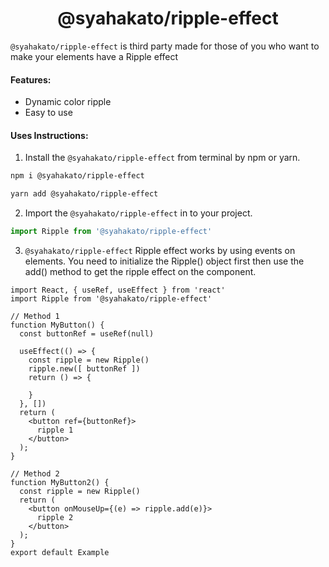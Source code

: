<h1 align="center">@syahakato/ripple-effect</h1>

``@syahakato/ripple-effect`` is third party made for those of you who want to make your elements have a Ripple effect

#### Features:
- Dynamic color ripple
- Easy to use

#### Uses Instructions:

1. Install the `@syahakato/ripple-effect` from terminal by npm or yarn.

```bash
npm i @syahakato/ripple-effect

yarn add @syahakato/ripple-effect
```

2. Import the `@syahakato/ripple-effect` in to your project.

```ts
import Ripple from '@syahakato/ripple-effect'
```

3. `@syahakato/ripple-effect` Ripple effect works by using events on elements. You need to initialize the Ripple() object first then use the add() method to get the ripple effect on the component.

```tsx
import React, { useRef, useEffect } from 'react'
import Ripple from '@syahakato/ripple-effect'

// Method 1
function MyButton() {
  const buttonRef = useRef(null)

  useEffect(() => {
    const ripple = new Ripple()
    ripple.new([ buttonRef ])
    return () => {
      
    }
  }, [])
  return (
    <button ref={buttonRef}>
      ripple 1
    </button>
  );
}

// Method 2
function MyButton2() {
  const ripple = new Ripple()
  return (
    <button onMouseUp={(e) => ripple.add(e)}>
      ripple 2
    </button>
  );
}
export default Example
```